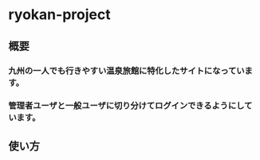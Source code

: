 # ryokan-project
## 概要
### 九州の一人でも行きやすい温泉旅館に特化したサイトになっています。
### 管理者ユーザと一般ユーザに切り分けてログインできるようにしています。
## 使い方
